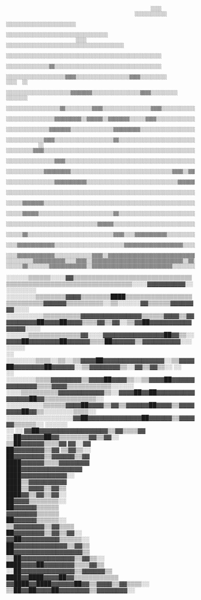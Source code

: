 
                                                                                                                  
                                                          ░░░░                                                    
                                                    ░░░░░░░░░░░░                                                  
                                                    ░░░░░░░░░░░░░░░░░░░░░░░░░░                                    
                                          ░░░░░░░░░░░░░░░░░░░░░░░░░░░░░░░░░░░░░░                                  
                              ░░░░  ░░░░░░░░░░░░░░░░░░░░░░░░░░░░░░░░░░░░░░░░░░░░                                  
                          ░░░░░░░░░░░░░░░░░░░░░░░░░░░░░░░░░░░░░░░░░░░░░░░░░░░░░░░░░░                              
                          ░░░░░░░░░░░░░░░░▒▒░░░░░░░░░░░░░░░░░░░░░░░░░░░░░░░░░░░░░░░░                              
                      ░░░░░░░░░░░░░░░░░░░░░░▒▒▒▒░░░░░░░░░░░░░░░░░░░░▒▒▒▒░░░░░░░░░░              ░░░░  ░░          
                  ░░░░░░░░░░░░░░░░░░░░░░░░▒▒▒▒▒▒▒▒░░░░░░░░░░░░░░░░░░▒▒▒▒░░░░░░░░░░              ░░░░░░░░          
              ░░░░░░░░░░░░░░░░░░░░▒▒░░░░░░░░░░▒▒▒▒░░░░░░░░░░░░░░░░░░▒▒▒▒░░░░░░░░░░░░░░░░░░░░░░░░░░░░░░░░          
              ░░░░░░░░░░░░░░░░░░▒▒▒▒▒▒▒▒▒▒░░▒▒▒▒▒▒░░▒▒▒▒▒▒▒▒░░░░░░▒▒▒▒░░░░░░░░░░░░░░░░░░░░░░░░░░░░░░░░░░░░        
              ░░░░░░░░░░░░░░░░▒▒▒▒▒▒▒▒░░░░░░░░░░░░░░░░▒▒▒▒▒▒▒▒▒▒░░░░░░░░░░░░░░░░░░░░░░░░░░░░░░░░░░░░░░░░░░░░      
                ░░░░░░░░░░░░░░▒▒▒▒░░░░░░░░░░░░░░░░░░░░░░▒▒░░░░░░░░░░░░░░░░░░░░░░░░░░░░░░░░░░░░░░░░░░░░░░░░        
                ░░  ░░░░░░░░░░▒▒▒▒░░░░░░░░░░░░░░░░░░░░░░░░░░░░░░░░░░░░░░░░░░░░░░░░░░░░░░░░░░░░░░▒▒░░░░░░░░░░░░    
          ░░░░░░░░░░░░░░░░░░▒▒▒▒░░░░░░░░░░░░░░░░░░░░░░░░░░░░░░░░░░░░░░░░░░░░░░░░░░▒▒░░░░░░░░░░░░▒▒░░░░░░░░░░░░    
          ░░░░░░░░░░░░░░▒▒▒▒▒▒▒▒▒▒░░░░░░░░░░░░░░░░░░░░░░░░░░░░░░░░░░░░░░▒▒▒▒░░▒▒▒▒▒▒░░░░░░░░▒▒▒▒▒▒░░░░░░░░░░░░    
        ░░░░░░░░░░░░░░░░░░▒▒▒▒▒▒▒▒▒▒▒▒░░░░░░░░░░░░░░░░░░░░░░░░░░░░░░░░░░▒▒▒▒▒▒▒▒▒▒░░░░░░░░░░▒▒▒▒▒▒░░░░░░░░░░      
      ░░░░░░░░░░░░░░░░░░░░░░░░░░░░░░░░░░░░░░░░░░░░░░░░░░░░░░░░░░░░░░░░░░░░░░░░░░░░░░░░░░░░▒▒▒▒▒▒░░░░░░░░░░░░░░░░  
        ░░░░░░▒▒▒▒▒▒▒▒░░░░░░░░░░░░░░░░░░░░░░░░░░░░░░░░░░░░░░░░░░░░░░░░░░░░░░░░░░░░░░░░░░░░▒▒▒▒░░░░░░░░░░░░░░░░░░  
        ░░░░░░▒▒▒▒▒▒░░░░░░░░░░░░░░░░░░░░░░░░░░░░▒▒░░░░░░░░░░░░░░░░░░░░░░░░░░░░░░░░░░░░░░░░▒▒▒▒░░░░░░░░░░░░░░░░░░░░
          ░░░░░░░░░░░░░░░░░░░░░░░░░░░░░░░░░░▒▒▒▒▒▒░░░░░░░░░░░░░░░░░░░░░░░░░░░░░░░░░░░░░░░░░░░░░░░░░░░░▒▒░░░░░░░░░░
        ░░░░░░▒▒░░░░░░░░░░░░░░░░░░░░░░░░░░░░░░░░▒▒▒▒░░░░▒▒▒▒▒▒▒▒▒▒▒▒░░░░░░░░░░░░░░░░░░░░░░░░░░░░░░▒▒▒▒▒▒▒▒░░░░░░░░
      ░░░░▒▒▒▒▒▒▒▒▒▒▒▒▒▒░░░░░░░░░░░░░░░░░░░░░░░░░░▒▒▒▒▒▒▒▒▒▒▒▒▒▒▒▒▒▒▒▒▒▒░░░░░░░░░░░░░░░░░░░░░░▒▒▒▒▓▓▒▒▒▒▒▒░░░░░░░░
      ░░░░▒▒▒▒▒▒▒▒▒▒▒▒▒▒░░░░░░░░░░░░░░▒▒▒▒░░▒▒▒▒▒▒▒▒▒▒▒▒▒▒▒▒▒▒▒▒▒▒▒▒▒▒▒▒▒▒▒▒▒▒░░░░░░░░░░░░░░░░░░▒▒▓▓▒▒▒▒▒▒▒▒░░░░░░
    ░░░░░░░░░░▒▒▒▒▒▒▒▒▒▒▒▒░░░░▒▒▒▒░░▒▒▒▒▒▒▒▒▒▒▒▒▒▒▒▒▒▒▒▒▒▒▒▒▒▒▒▒▒▒▒▒▒▒░░▒▒░░░░░░▒▒░░░░░░░░░░░░▒▒▓▓▓▓▒▒▒▒▒▒░░░░░░  
    ░░░░░░▒▒░░░░░░░░▒▒▒▒▒▒▒▒▒▒▒▒▒▒░░▒▒▒▒▒▒▒▒▒▒▒▒▒▒▒▒▒▒▒▒▒▒▒▒▒▒▒▒▒▒░░░░░░░░░░▒▒▒▒▒▒▒▒▒▒▒▒▒▒▒▒▓▓▓▓▓▓▒▒▒▒▒▒░░░░░░    
  ░░░░░░▒▒▒▒▒▒░░░░▓▓▒▒▒▒▒▒▒▒▒▒▒▒▒▒▒▒▒▒▒▒▒▒▒▒▒▒▒▒▒▒▒▒▒▒▒▒▒▒▒▒▒▒▒▒▒▒▒▒▒▒▒▒▒▒▒▒▒▒▒▒▒▒▒▒▒▒░░░░▓▓▓▓▓▓▓▓▓▓░░░░░░░░░░    
  ░░░░░░░░▒▒▒▒▒▒▒▒▓▓▓▓▒▒▒▒▒▒▒▒████▒▒▒▒▒▒▒▒▒▒▒▒▒▒▒▒▒▒▒▒▒▒▒▒▒▒▒▒▓▓▓▓▓▓▒▒▒▒▒▒▒▒▒▒░░▒▒░░░░░░▓▓▒▒▒▒▒▒▓▓▓▓▓▓▓▓░░░░      
░░░░░░░░░░▒▒▒▒▒▒▒▒▒▒▓▓▓▓▓▓▓▓▓▓▓▓▓▓▓▓▒▒▒▒▒▒▓▓▓▓▒▒▓▓▓▓▓▓▓▓▓▓██▓▓▓▓██▓▓▓▓▒▒▒▒▓▓▒▒▓▓░░▒▒▓▓██▓▓▓▓▓▓▓▓▓▓▓▓▓▓▓▓░░░░      
    ░░░░░░▒▒▒▒▒▒▒▒▒▒▒▒▒▒▓▓░░░░▓▓▓▓▓▓▓▓▓▓▓▓▓▓▓▓██▓▓▒▒░░▓▓▓▓██▓▓▓▓▓▓▓▓██▓▓▓▓▓▓▒▒▒▒██▓▓▓▓▓▓▒▒▓▓▓▓▓▓▓▓▓▓░░░░░░░░      
    ░░  ░░░░░░░░▒▒▒▒░░▒▒░░▒▒▓▓▓▓██▓▓▓▓▓▓▓▓▓▓▓▓▓▓▓▓░░▒▒▓▓▓▓██▓▓▓▓▓▓▓▓██▓▓▓▓▓▓░░▒▒▓▓▓▓▓▓▓▓▒▒░░▓▓▒▒▓▓▒▒░░  ░░        
        ░░      ░░░░░░░░▒▒▒▒▓▓▓▓▓▓▓▓▒▒▓▓▓▓██▓▓▓▓▒▒░░▒▒▓▓▓▓██▓▓▓▓▓▓▓▓▓▓▓▓▓▓▒▒▒▒▓▓▓▓▒▒▒▒▒▒▒▒▒▒▒▒░░░░░░              
                    ░░░░▒▒▒▒▒▒▒▒▒▒▓▓▓▓▓▓▓▓▓▓▓▓▒▒░░▓▓▓▓██▓▓██▓▓▓▓▓▓▓▓▓▓▓▓▓▓▓▓██▓▓▒▒▒▒▒▒▒▒▒▒▒▒▒▒░░                  
                    ░░░░░░░░░░▒▒▒▒▒▒▓▓▓▓██▓▓▓▓▒▒▓▓▒▒▓▓▓▓▓▓██▓▓▓▓▒▒▓▓▓▓▓▓▓▓██▓▓▒▒░░░░░░░░▒▒▒▒░░                    
                      ░░░░░░░░░░░░░░░░░░▓▓██▓▓▓▓▓▓▓▓▓▓▓▓▓▓██▓▓▓▓▓▓▒▒▓▓▓▓▓▓▒▒▒▒▒▒░░    ░░░░░░                      
                                ░░      ░░  ▓▓██▓▓▓▓▓▓▓▓▓▓▓▓▓▓▓▓▓▓▒▒▓▓▒▒▒▒▓▓                                      
                                              ░░██▓▓▓▓▓▓██▓▓▒▒▒▒▒▒▒▒▓▓▒▒▓▓░░                                      
                                                ▒▒██▓▓▓▓▓▓▒▒▒▒▓▓    ▓▓░░▓▓                                        
                                                  ██▓▓▓▓▓▓▓▓▒▒▓▓  ▒▒▓▓▒▒░░                                        
                                                  ██▓▓▓▓▓▓▓▓▒▒▓▓▓▓▓▓▒▒▓▓                                          
                                                  ████▓▓▓▓▓▓▒▒▒▒▓▓▓▓▓▓▓▓                                          
                                                  ████▓▓▓▓▓▓▓▓▓▓▓▓▓▓▓▓                                            
                                                  ████▓▓▓▓▓▓▓▓▓▓▓▓░░                                              
                                                  ████▒▒▓▓▓▓▓▓▓▓▓▓                                                
                                                  ████▒▒▓▓▓▓▒▒▓▓▒▒                                                
                                                  ████▓▓▒▒▓▓▒▒▓▓░░                                                
                                                  ██▓▓▓▓▒▒▒▒▒▒▒▒░░                                                
                                                  ██▓▓▓▓▓▓▒▒▒▒▒▒                                                  
                                                  ▓▓▓▓▓▓▓▓▒▒▒▒▒▒                                                  
                                                  ██▓▓▓▓▓▓▒▒▒▒▒▒░░                                                
                                                ▒▒▓▓▓▓▓▓▓▓▒▒▓▓▒▒▒▒                                                
                                                ██▓▓▓▓▓▓▓▓▒▒▓▓▒▒▓▓░░                                              
                                              ▓▓██▓▓▓▓▓▓▓▓▓▓▒▒▒▒▒▒░░                                              
                                              ██▓▓▓▓▓▓▓▓▓▓▓▓▓▓▒▒▓▓▒▒                                              
                                              ██▓▓▓▓▓▓▓▓▓▓▓▓▓▓▓▓▓▓▒▒                                              
                                            ▒▒██▓▓▓▓▓▓▓▓▓▓▓▓▓▓▒▒▓▓▒▒░░                                            
                                            ████▓▓▓▓██▓▓▓▓▓▓▓▓▒▒▒▒▓▓▒▒                                            
                                          ░░██▓▓▓▓▓▓▓▓▓▓▓▓▓▓▒▒▓▓▓▓▓▓▒▒                                            
                                          ████▓▓████▓▓▓▓██▓▓▒▒▒▒▒▒▒▒▒▒▒▒                                          
                                      ▓▓████▓▓████▓▓▓▓▓▓██▓▓▒▒▓▓▓▓▒▒▓▓▒▒▒▒░░                                      
                                              ▒▒██▓▓██▓▓▓▓██▓▓▓▓▓▓▓▓▒▒▓▓▓▓▓▓▓▓░░                                  

